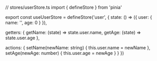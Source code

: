 // stores/userStore.ts
import { defineStore } from 'pinia'

export const useUserStore = defineStore('user', {
  state: () => ({
    user: {
      name: '',
      age: 0
    }
  }),

  getters: {
    getName: (state) => state.user.name,
    getAge: (state) => state.user.age
  },

  actions: {
    setName(newName: string) {
      this.user.name = newName
    },
    setAge(newAge: number) {
      this.user.age = newAge
    }
  }
})
